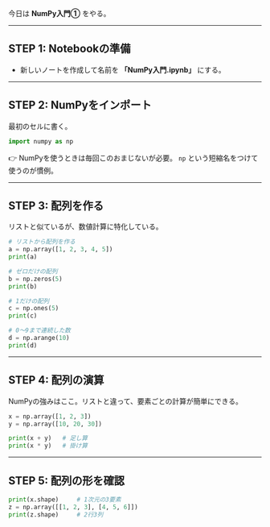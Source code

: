 今日は **NumPy入門①** をやる。

---

## STEP 1: Notebookの準備

* 新しいノートを作成して名前を
  **「NumPy入門.ipynb」** にする。

---

## STEP 2: NumPyをインポート

最初のセルに書く。

```python
import numpy as np
```

👉 NumPyを使うときは毎回このおまじないが必要。
`np` という短縮名をつけて使うのが慣例。

---

## STEP 3: 配列を作る

リストと似ているが、数値計算に特化している。

```python
# リストから配列を作る
a = np.array([1, 2, 3, 4, 5])
print(a)

# ゼロだけの配列
b = np.zeros(5)
print(b)

# 1だけの配列
c = np.ones(5)
print(c)

# 0〜9まで連続した数
d = np.arange(10)
print(d)
```

---

## STEP 4: 配列の演算

NumPyの強みはここ。リストと違って、要素ごとの計算が簡単にできる。

```python
x = np.array([1, 2, 3])
y = np.array([10, 20, 30])

print(x + y)   # 足し算
print(x * y)   # 掛け算
```

---

## STEP 5: 配列の形を確認

```python
print(x.shape)     # 1次元の3要素
z = np.array([[1, 2, 3], [4, 5, 6]])
print(z.shape)     # 2行3列
```
